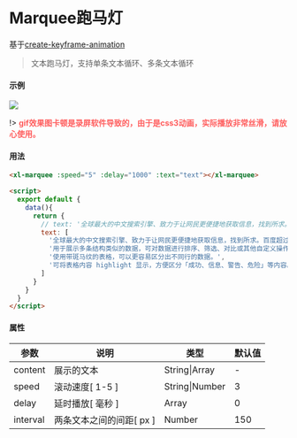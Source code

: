 # Marquee跑马灯
基于[create-keyframe-animation](https://www.npmjs.com/package/create-keyframe-animation)
>文本跑马灯，支持单条文本循环、多条文本循环  
#### 示例
<img src="https://861621821.github.io/blog/images/component/marquee.gif" >   

!> <b style="color: #ff5d5d">gif效果图卡顿是录屏软件导致的，由于是css3动画，实际播放非常丝滑，请放心使用。</b>
#### 用法
``` html
<xl-marquee :speed="5" :delay="1000" :text="text"></xl-marquee>

<script>
  export default {
    data(){
      return {
        // text: '全球最大的中文搜索引擎、致力于让网民更便捷地获取信息，找到所求。百度超过千亿的中文网页数据库，可以瞬间找到相关的搜索结果。'
        text: [
          '全球最大的中文搜索引擎、致力于让网民更便捷地获取信息，找到所求。百度超过千亿的中文网页数据库，可以瞬间找到相关的搜索结果。',
          '用于展示多条结构类似的数据，可对数据进行排序、筛选、对比或其他自定义操作。',
          '使用带斑马纹的表格，可以更容易区分出不同行的数据。',
          '可将表格内容 highlight 显示，方便区分「成功、信息、警告、危险」等内容。'
        ]
      }
    }
  }
</script>
```
#### 属性  
| 参数  | 说明    | 类型 |  默认值 |
| ---- |  ----  | ----  | ----  |
| content  | 展示的文本  | String\|Array  | - |
| speed  | 滚动速度[ 1-5 ]  | String\|Number  | 3 |
| delay  | 延时播放[ 毫秒 ]  | Array  | 0 |
| interval  | 两条文本之间的间距[ px ]  | Number  | 150 |
